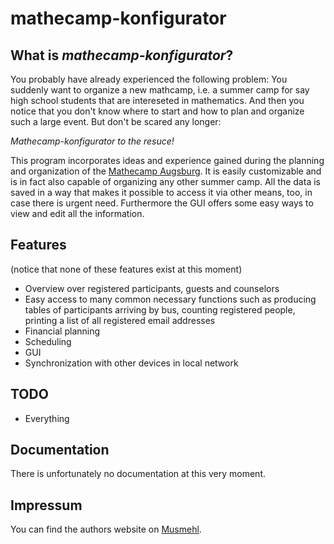 # mathecamp-konfigurator

## What is _mathecamp-konfigurator_?
You probably have already experienced the following problem: You suddenly want to organize a new mathcamp, i.e. a summer camp for say high school students that are intereseted in mathematics. And then you notice that you don't know where to start and how to plan and organize such a large event. But don't be scared any longer:
 
 *Mathecamp-konfigurator to the resuce!*
 
 This program incorporates ideas and experience gained during the planning and organization of the [Mathecamp Augsburg](https://www.math.uni-augsburg.de/schueler/mathezirkel/). It is easily customizable and is in fact also capable of organizing any other summer camp. All the data is saved in a way that makes it possible to access it via other means, too, in case there is urgent need. Furthermore the GUI offers some easy ways to view and edit all the information.

## Features
(notice that none of these features exist at this moment)
* Overview over registered participants, guests and counselors
* Easy access to many common necessary functions such as producing tables of participants arriving by bus, counting registered people, printing a list of all registered email addresses
* Financial planning
* Scheduling
* GUI
* Synchronization with other devices in local network

## TODO

* Everything

## Documentation

There is unfortunately no documentation at this very moment.

## Impressum

You can find the authors website on [Musmehl](https://sven.musmehl.de).